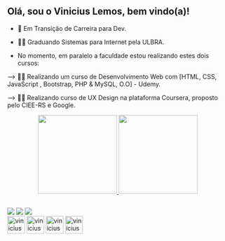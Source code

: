 ## Olá, sou o Vinicius Lemos, bem vindo(a)!
- 💼 Em Transição de Carreira para Dev.
- 👨‍🎓 Graduando Sistemas para Internet pela ULBRA.

- No momento, em paralelo a faculdade estou realizando estes dois cursos:

--> 👨‍💻 Realizando um curso de Desenvolvimento Web com [HTML, CSS, JavaScript , Bootstrap, PHP & MySQL, O.O] - Udemy.

--> 👨‍💻 Realizando curso de UX Design na plataforma Coursera, proposto pelo CIEE-RS e Google.

<div align="center">
  <a href="https://github.com/viniciuslemos93">
  <img height="180em" src="https://github-readme-stats.vercel.app/api?username=viniciuslemos93&show_icons=true&theme=dark&include_all_commits=true&count_private=true"/>
  <img height="180em" src="https://github-readme-stats.vercel.app/api/top-langs/?username=viniciuslemos93&layout=compact&langs_count=7&theme=dark"/>
</div>

##

<div>
  <a href="https://www.instagram.com/vinicius.lemos/" target="_blank"><img src="https://img.shields.io/badge/-Instagram-%23E4405F?style=for-the-badge&logo=instagram&logoColor=white" target="_blank"></a> 
  <a href = "mailto:vinycius1993@gmail.com"><img src="https://img.shields.io/badge/-Gmail-%23333?style=for-the-badge&logo=gmail&logoColor=white" target="_blank"></a>
  <a href="https://www.linkedin.com/in/vinicius-lemos93/" target="_blank"><img src="https://img.shields.io/badge/-LinkedIn-%230077B5?style=for-the-badge&logo=linkedin&logoColor=white" target="_blank"></a>
</div>
<div>
<img align="center" alt="vinicius-html" height="40 widht="50" src="https://cdn.jsdelivr.net/gh/devicons/devicon/icons/html5/html5-plain-wordmark.svg" />
<img align="center" alt="vinicius-css" height="40 widht="50" src="https://cdn.jsdelivr.net/gh/devicons/devicon/icons/css3/css3-plain-wordmark.svg" />
<img align="center" alt="vinicius-css" height="40 widht="50" src="https://cdn.jsdelivr.net/gh/devicons/devicon/icons/javascript/javascript-plain.svg" />
<img align="center" alt="vinicius-css" height="40 widht="50" src="https://cdn.jsdelivr.net/gh/devicons/devicon/icons/mysql/mysql-original-wordmark.svg" />
</div>
